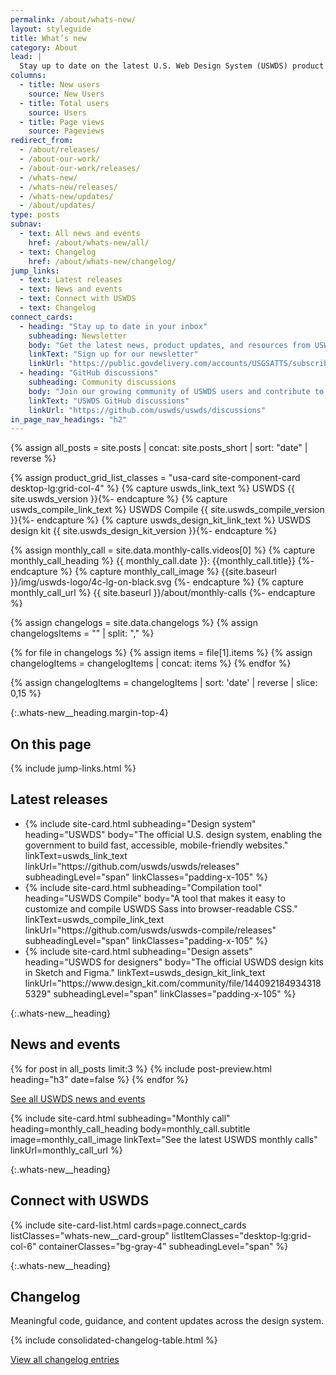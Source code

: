 ```yaml
---
permalink: /about/whats-new/
layout: styleguide
title: What’s new
category: About
lead: |
  Stay up to date on the latest U.S. Web Design System (USWDS) product launches, learn how to use the design system, and dive deeper into our monthly call topics.
columns:
  - title: New users
    source: New Users
  - title: Total users
    source: Users
  - title: Page views
    source: Pageviews
redirect_from:
  - /about/releases/
  - /about-our-work/
  - /about-our-work/releases/
  - /whats-new/
  - /whats-new/releases/
  - /whats-new/updates/
  - /about/updates/
type: posts
subnav:
  - text: All news and events
    href: /about/whats-new/all/
  - text: Changelog
    href: /about/whats-new/changelog/
jump_links:
  - text: Latest releases
  - text: News and events
  - text: Connect with USWDS
  - text: Changelog
connect_cards:
  - heading: "Stay up to date in your inbox"
    subheading: Newsletter
    body: "Get the latest news, product updates, and resources from USWDS."
    linkText: "Sign up for our newsletter"
    linkUrl: "https://public.govdelivery.com/accounts/USGSATTS/subscriber/new?qsp=GSA_TTS"
  - heading: "GitHub discussions"
    subheading: Community discussions
    body: "Join our growing community of USWDS users and contribute to design system improvements."
    linkText: "USWDS GitHub discussions"
    linkUrl: "https://github.com/uswds/uswds/discussions"
in_page_nav_headings: "h2"
---
```

<!-- Combine posts and short posts into a single feed -->
{% assign all_posts = site.posts | concat: site.posts_short | sort: "date" | reverse %}

<!--
  Set product release card variables
  - Set card list classes
  - Set card strings
-->
{% assign product_grid_list_classes = "usa-card site-component-card desktop-lg:grid-col-4" %}
{% capture uswds_link_text %} USWDS {{ site.uswds_version }}{%- endcapture %}
{% capture uswds_compile_link_text %} USWDS Compile {{ site.uswds_compile_version }}{%- endcapture %}
{% capture uswds_design_kit_link_text %} USWDS design kit {{ site.uswds_design_kit_version }}{%- endcapture %}

<!--
  Set monthly call card variables
  - Get data from the most recent monthly call
  - Set card strings
-->
{% assign monthly_call = site.data.monthly-calls.videos[0]  %}
{% capture monthly_call_heading %} {{ monthly_call.date }}: {{monthly_call.title}} {%- endcapture %}
{% capture monthly_call_image %} {{site.baseurl }}/img/uswds-logo/4c-lg-on-black.svg {%- endcapture %}
{% capture monthly_call_url %} {{ site.baseurl }}/about/monthly-calls {%- endcapture %}

<!-- Set consolidated changelog data -->
{% assign changelogs = site.data.changelogs %}
{% assign changelogsItems = "" | split: "," %}

{% for file in changelogs %}
  {% assign items = file[1].items %}
  {% assign changelogItems = changelogItems | concat: items %}
{% endfor %}

{% assign changelogItems = changelogItems | sort: 'date' | reverse | slice: 0,15 %}

{:.whats-new__heading.margin-top-4}
## On this page

{% include jump-links.html %}

<div class="bg-gray-5 padding-3 margin-top-4">
  <h2 class="whats-new__heading margin-top-0">Latest releases</h2>
  <ul class="usa-card-group whats-new__card-group">
    <li class="{{ product_grid_list_classes }}">
      {% include site-card.html
        subheading="Design system"
        heading="USWDS"
        body="The official U.S. design system, enabling the government to build fast, accessible, mobile-friendly websites."
        linkText=uswds_link_text
        linkUrl="https://github.com/uswds/uswds/releases"
        subheadingLevel="span"
        linkClasses="padding-x-105"
      %}
    </li>
    <li class="{{ product_grid_list_classes }}">
      {% include site-card.html
        subheading="Compilation tool"
        heading="USWDS Compile"
        body="A tool that makes it easy to customize and compile USWDS Sass into browser-readable CSS."
        linkText=uswds_compile_link_text
        linkUrl="https://github.com/uswds/uswds-compile/releases"
        subheadingLevel="span"
        linkClasses="padding-x-105"
      %}
    </li>
    <li class="{{ product_grid_list_classes }}">
      {% include site-card.html
        subheading="Design assets"
        heading="USWDS for designers"
        body="The official USWDS design kits in Sketch and Figma."
        linkText=uswds_design_kit_link_text
        linkUrl="https://www.design_kit.com/community/file/1440921849343185329"
        subheadingLevel="span"
        linkClasses="padding-x-105"
      %}
    </li>
  </ul>
</div>

{:.whats-new__heading}
## News and events
{% for post in all_posts limit:3 %}
  {% include post-preview.html heading="h3" date=false %}
{% endfor %}

<a class="usa-button usa-button--outline margin-top-105"
  href="{{ site.baseurl }}/about/whats-new/all/">
  See all USWDS news and events
</a>

<div class="usa-card usa-card--flag usa-card--media-right whats-new-card--monthly-call">
{% include site-card.html
  subheading="Monthly call"
  heading=monthly_call_heading
  body=monthly_call.subtitle
  image=monthly_call_image
  linkText="See the latest USWDS monthly calls"
  linkUrl=monthly_call_url
%}
</div>

{:.whats-new__heading}
## Connect with USWDS

<div class="measure-6">
  {% include site-card-list.html
    cards=page.connect_cards
    listClasses="whats-new__card-group"
    listItemClasses="desktop-lg:grid-col-6"
    containerClasses="bg-gray-4"
    subheadingLevel="span"
  %}
</div>

{:.whats-new__heading}
## Changelog

Meaningful code, guidance, and content updates across the design system.

<div class="margin-top-2">
  {% include consolidated-changelog-table.html %}
</div>

<a class="usa-button" href="{{ site.baseurl }}/about/whats-new/changelog/">View all changelog entries</a>
